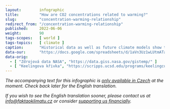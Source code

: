 ```yaml
---
layout:        infographic
title:         "How are CO2 concentrations related to warming?"
slug:          "concentration-warming-relationship"
redirect_from: "/concentration-warming-relationship"
published:     2022-06-06
weight:        90
tags-scopes:   [ world ]
tags-topics:   [ climate ]
caption:       "Historical data as well as future climate models show that global warming is (approximately) directly proportional to the increase of CO2 concentrations in the atmosphere. More specifically: every time the CO2 concentrations rise by 10 ppm (parts per million), the mean global temperature increases by 0.1°C."
data-our:      "https://docs.google.com/spreadsheets/d/1aVn3Uz1wLUtmATagtZHEpeayiee6uy_BRAivZPwfb2s/edit?usp=sharing"
data-orig:
  - [ "Zdrojová data NASA", "https://data.giss.nasa.gov/gistemp/" ]
  - [ "Keelingova křivka", "https://scripps.ucsd.edu/programs/keelingcurve/" ]
---
```


_The accompanying text for this infographic is [only available in Czech](https://faktaoklimatu.cz/infografiky/souvislost-koncentrace-oteplovani) at the moment. Check back later for the English translation._

_If you wish to see the English translation sooner, please contact us at [info@faktaoklimatu.cz](mailto:info@faktaoklimatu.cz) or consider [supporting us financially](https://www.darujme.cz/projekt/1203742)._
